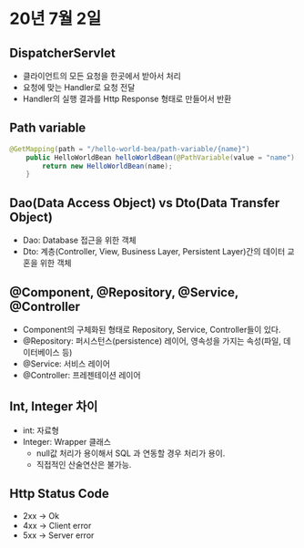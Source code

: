 # 20년 7월 2일

## DispatcherServlet
+ 클라이언트의 모든 요청을 한곳에서 받아서 처리
+ 요청에 맞는 Handler로 요청 전달
+ Handler의 실행 결과를 Http Response 형태로 만들어서 반환 

## Path variable
```java
@GetMapping(path = "/hello-world-bea/path-variable/{name}")
    public HelloWorldBean helloWorldBean(@PathVariable(value = "name") String name){ // value 는 name 을 다른값으로 사용 할 경우 mapping
        return new HelloWorldBean(name);
    }
```

## Dao(Data Access Object) vs Dto(Data Transfer Object)
+ Dao: Database 접근을 위한 객체
+ Dto: 계층(Controller, View, Business Layer, Persistent Layer)간의 데이터 교혼을 위한 객체

## @Component, @Repository, @Service, @Controller
+ Component의 구체화된 형태로 Repository, Service, Controller들이 있다.
+ @Repository:  퍼시스턴스(persistence) 레이어, 영속성을 가지는 속성(파일, 데이터베이스 등)
+ @Service: 서비스 레이어
+ @Controller: 프레젠테이션 레이어

## Int, Integer 차이
+ int: 자료형
+ Integer: Wrapper 클래스
    + null값 처리가 용이해서 SQL 과 연동할 경우 처리가 용이.
    + 직접적인 산술연산은 불가능.

## Http Status Code
+ 2xx -> Ok
+ 4xx -> Client error
+ 5xx -> Server error